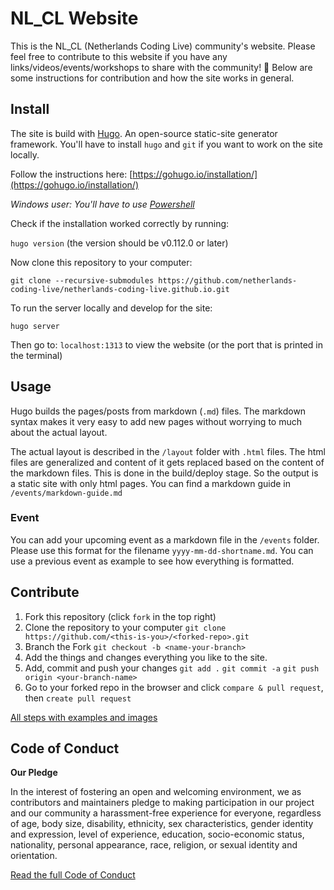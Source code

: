 # NL_CL Website

This is the NL_CL (Netherlands Coding Live) community's website. Please feel free to contribute to this website if you have any links/videos/events/workshops to share with the community! 🎉 Below are some instructions for contribution and how the site works in general.

## Install

The site is build with [Hugo](https://gohugo.io/). An open-source static-site generator framework. You'll have to install `hugo` and `git` if you want to work on the site locally.

Follow the instructions here: [https://gohugo.io/installation/](https://gohugo.io/installation/)

*Windows user: You'll have to use [Powershell](https://learn.microsoft.com/en-us/powershell/scripting/install/installing-powershell-on-windows?view=powershell-7.4)*

Check if the installation worked correctly by running: 

`hugo version` (the version should be v0.112.0 or later)

Now clone this repository to your computer: 

`git clone --recursive-submodules https://github.com/netherlands-coding-live/netherlands-coding-live.github.io.git`

To run the server locally and develop for the site:

`hugo server`

Then go to: `localhost:1313` to view the website (or the port that is printed in the terminal)

## Usage

Hugo builds the pages/posts from markdown (`.md`) files. The markdown syntax makes it very easy to add new pages without worrying to much about the actual layout.

The actual layout is described in the `/layout` folder with `.html` files. The html files are generalized and content of it gets replaced based on the content of the markdown files. This is done in the build/deploy stage. So the output is a static site with only html pages. You can find a markdown guide in `/events/markdown-guide.md`

### Event

You can add your upcoming event as a markdown file in the `/events` folder. Please use this format for the filename `yyyy-mm-dd-shortname.md`. You can use a previous event as example to see how everything is formatted.

## Contribute

1. Fork this repository (click `fork` in the top right)
2. Clone the repository to your computer `git clone https://github.com/<this-is-you>/<forked-repo>.git`
3. Branch the Fork `git checkout -b <name-your-branch>`
4. Add the things and changes everything you like to the site.
6. Add, commit and push your changes `git add .` `git commit -a` `git push origin <your-branch-name>`
7. Go to your forked repo in the browser and click `compare & pull request`, then `create pull request`

[All steps with examples and images](https://github.com/firstcontributions/first-contributions/blob/master/README.md)

## Code of Conduct

**Our Pledge**

In the interest of fostering an open and welcoming environment, we as contributors and maintainers pledge to making participation in our project and our community a harassment-free experience for everyone, regardless of age, body size, disability, ethnicity, sex characteristics, gender identity and expression, level of experience, education, socio-economic status, nationality, personal appearance, race, religion, or sexual identity and orientation.

[Read the full Code of Conduct](/CODE_OF_CONDUCT.md)
